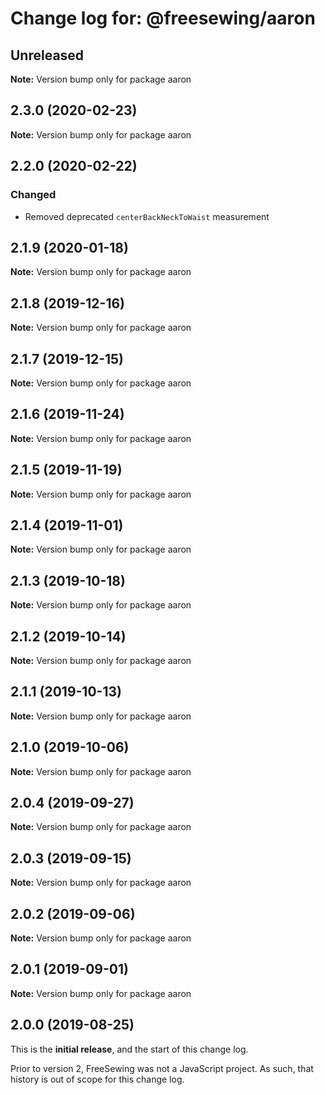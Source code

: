 # Change log for: @freesewing/aaron


## Unreleased

**Note:** Version bump only for package aaron


## 2.3.0 (2020-02-23)

**Note:** Version bump only for package aaron


## 2.2.0 (2020-02-22)

### Changed

 - Removed deprecated `centerBackNeckToWaist` measurement
## 2.1.9 (2020-01-18)

**Note:** Version bump only for package aaron


## 2.1.8 (2019-12-16)

**Note:** Version bump only for package aaron


## 2.1.7 (2019-12-15)

**Note:** Version bump only for package aaron


## 2.1.6 (2019-11-24)

**Note:** Version bump only for package aaron


## 2.1.5 (2019-11-19)

**Note:** Version bump only for package aaron


## 2.1.4 (2019-11-01)

**Note:** Version bump only for package aaron


## 2.1.3 (2019-10-18)

**Note:** Version bump only for package aaron


## 2.1.2 (2019-10-14)

**Note:** Version bump only for package aaron


## 2.1.1 (2019-10-13)

**Note:** Version bump only for package aaron


## 2.1.0 (2019-10-06)

**Note:** Version bump only for package aaron


## 2.0.4 (2019-09-27)

**Note:** Version bump only for package aaron


## 2.0.3 (2019-09-15)

**Note:** Version bump only for package aaron


## 2.0.2 (2019-09-06)

**Note:** Version bump only for package aaron


## 2.0.1 (2019-09-01)

**Note:** Version bump only for package aaron




## 2.0.0 (2019-08-25)

This is the **initial release**, and the start of this change log.

Prior to version 2, FreeSewing was not a JavaScript project.
As such, that history is out of scope for this change log.
